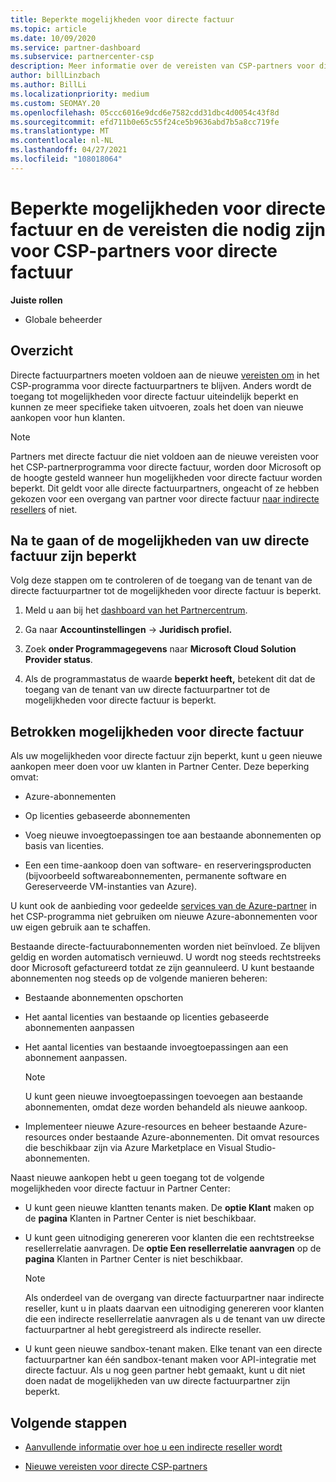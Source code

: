 ```yaml
---
title: Beperkte mogelijkheden voor directe factuur
ms.topic: article
ms.date: 10/09/2020
ms.service: partner-dashboard
ms.subservice: partnercenter-csp
description: Meer informatie over de vereisten van CSP-partners voor directe factuur en wat u kunt doen om te voorkomen dat mogelijkheden worden beperkt. Uitzoeken of uw mogelijkheden zijn beperkt.
author: billLinzbach
ms.author: BillLi
ms.localizationpriority: medium
ms.custom: SEOMAY.20
ms.openlocfilehash: 05ccc6016e9dcd6e7582cdd31dbc4d0054c43f8d
ms.sourcegitcommit: efd711b0e65c55f24ce5b9636abd7b5a8cc719fe
ms.translationtype: MT
ms.contentlocale: nl-NL
ms.lasthandoff: 04/27/2021
ms.locfileid: "108018064"
---
```

# <a name="restricted-direct-bill-capabilities-and-the-requirements-needed-for-csp-direct-bill-partners"></a>Beperkte mogelijkheden voor directe factuur en de vereisten die nodig zijn voor CSP-partners voor directe factuur

**Juiste rollen**

- Globale beheerder

## <a name="overview"></a>Overzicht

Directe factuurpartners moeten voldoen aan de nieuwe [vereisten om](direct-partner-new-requirements.md) in het CSP-programma voor directe factuurpartners te blijven. Anders wordt de toegang tot mogelijkheden voor directe factuur uiteindelijk beperkt en kunnen ze meer specifieke taken uitvoeren, zoals het doen van nieuwe aankopen voor hun klanten.

> [!Note]
> Partners met directe factuur die niet voldoen aan de nieuwe vereisten voor het CSP-partnerprogramma voor directe factuur, worden door Microsoft op de hoogte gesteld wanneer hun mogelijkheden voor directe factuur worden beperkt. Dit geldt voor alle directe factuurpartners, ongeacht of ze hebben gekozen voor een overgang van partner voor directe factuur [naar indirecte resellers](transition-direct-to-indirect.md) of niet.  

## <a name="how-to-tell-if-your-direct-bill-capabilities-has-been-restricted"></a>Na te gaan of de mogelijkheden van uw directe factuur zijn beperkt

Volg deze stappen om te controleren of de toegang van de tenant van de directe factuurpartner tot de mogelijkheden voor directe factuur is beperkt.

1. Meld u aan bij het [dashboard van het Partnercentrum](https://partner.microsoft.com/dashboard).

2. Ga naar **Accountinstellingen**  ->  **Juridisch profiel.**

3. Zoek **onder Programmagegevens** naar **Microsoft Cloud Solution Provider status**.

4. Als de programmastatus de waarde **beperkt heeft,** betekent dit dat de toegang van de tenant van uw directe factuurpartner tot de mogelijkheden voor directe factuur is beperkt.

## <a name="affected-direct-bill-capabilities"></a>Betrokken mogelijkheden voor directe factuur

Als uw mogelijkheden voor directe factuur zijn beperkt, kunt u geen nieuwe aankopen meer doen voor uw klanten in Partner Center. Deze beperking omvat:

- Azure-abonnementen

- Op licenties gebaseerde abonnementen

- Voeg nieuwe invoegtoepassingen toe aan bestaande abonnementen op basis van licenties.

- Een een time-aankoop doen van software- en reserveringsproducten (bijvoorbeeld softwareabonnementen, permanente software en Gereserveerde VM-instanties van Azure).

U kunt ook de aanbieding voor gedeelde [services van de Azure-partner](shared-services.md) in het CSP-programma niet gebruiken om nieuwe Azure-abonnementen voor uw eigen gebruik aan te schaffen.

Bestaande directe-factuurabonnementen worden niet beïnvloed. Ze blijven geldig en worden automatisch vernieuwd. U wordt nog steeds rechtstreeks door Microsoft gefactureerd totdat ze zijn geannuleerd. U kunt bestaande abonnementen nog steeds op de volgende manieren beheren:

- Bestaande abonnementen opschorten

- Het aantal licenties van bestaande op licenties gebaseerde abonnementen aanpassen

- Het aantal licenties van bestaande invoegtoepassingen aan een abonnement aanpassen. 

    >[!Note]
    >U kunt geen nieuwe invoegtoepassingen toevoegen aan bestaande abonnementen, omdat deze worden behandeld als nieuwe aankoop.

- Implementeer nieuwe Azure-resources en beheer bestaande Azure-resources onder bestaande Azure-abonnementen. Dit omvat resources die beschikbaar zijn via Azure Marketplace en Visual Studio-abonnementen.

Naast nieuwe aankopen hebt u geen toegang tot de volgende mogelijkheden voor directe factuur in Partner Center:

- U kunt geen nieuwe klantten tenants maken. De **optie Klant** maken op de **pagina** Klanten in Partner Center is niet beschikbaar.

- U kunt geen uitnodiging genereren voor klanten die een rechtstreekse resellerrelatie aanvragen. De **optie Een resellerrelatie aanvragen** op de **pagina** Klanten in Partner Center is niet beschikbaar.

    >[!NOTE]
    >Als onderdeel van de overgang van directe factuurpartner naar indirecte reseller, kunt u in plaats daarvan een uitnodiging genereren voor klanten die een indirecte resellerrelatie aanvragen als u de tenant van uw directe factuurpartner al hebt geregistreerd als indirecte reseller.

- U kunt geen nieuwe sandbox-tenant maken. Elke tenant van een directe factuurpartner kan één sandbox-tenant maken voor API-integratie met directe factuur. Als u nog geen partner hebt gemaakt, kunt u dit niet doen nadat de mogelijkheden van uw directe factuurpartner zijn beperkt.  

## <a name="next-steps"></a>Volgende stappen

- [Aanvullende informatie over hoe u een indirecte reseller wordt](https://assetsprod.microsoft.com/csp-directbill-to-indirect-transition.pdf)

- [Nieuwe vereisten voor directe CSP-partners](direct-partner-new-requirements.md)
